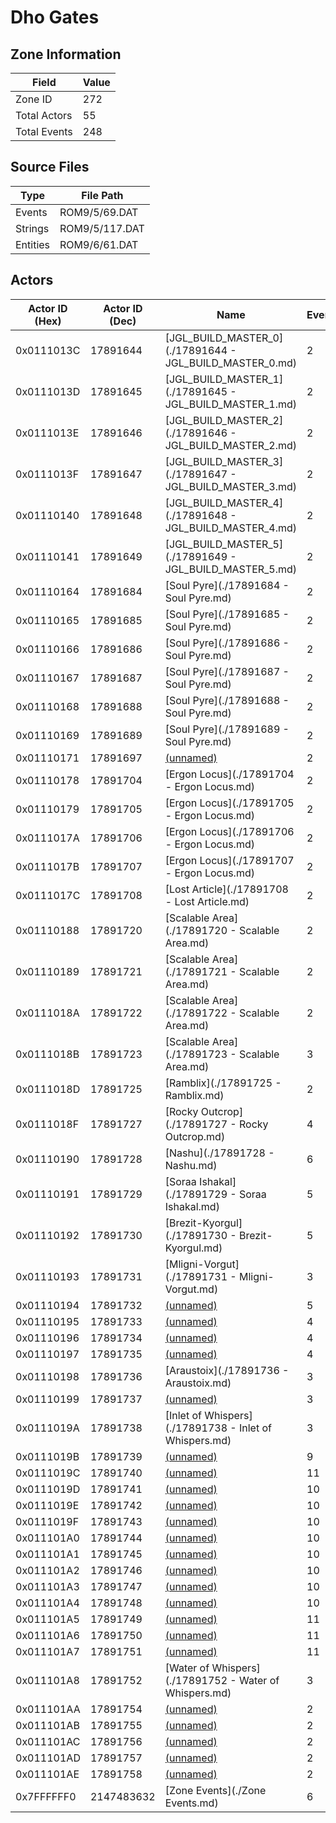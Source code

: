 # Dho Gates

## Zone Information

| Field        |   Value |
|--------------|---------|
| Zone ID      |     272 |
| Total Actors |      55 |
| Total Events |     248 |

## Source Files

| Type     | File Path      |
|----------|----------------|
| Events   | ROM9/5/69.DAT  |
| Strings  | ROM9/5/117.DAT |
| Entities | ROM9/6/61.DAT  |

## Actors

| Actor ID (Hex)   |   Actor ID (Dec) | Name                                                     |   Events |
|------------------|------------------|----------------------------------------------------------|----------|
| 0x0111013C       |         17891644 | [JGL_BUILD_MASTER_0](./17891644 - JGL_BUILD_MASTER_0.md) |        2 |
| 0x0111013D       |         17891645 | [JGL_BUILD_MASTER_1](./17891645 - JGL_BUILD_MASTER_1.md) |        2 |
| 0x0111013E       |         17891646 | [JGL_BUILD_MASTER_2](./17891646 - JGL_BUILD_MASTER_2.md) |        2 |
| 0x0111013F       |         17891647 | [JGL_BUILD_MASTER_3](./17891647 - JGL_BUILD_MASTER_3.md) |        2 |
| 0x01110140       |         17891648 | [JGL_BUILD_MASTER_4](./17891648 - JGL_BUILD_MASTER_4.md) |        2 |
| 0x01110141       |         17891649 | [JGL_BUILD_MASTER_5](./17891649 - JGL_BUILD_MASTER_5.md) |        2 |
| 0x01110164       |         17891684 | [Soul Pyre](./17891684 - Soul Pyre.md)                   |        2 |
| 0x01110165       |         17891685 | [Soul Pyre](./17891685 - Soul Pyre.md)                   |        2 |
| 0x01110166       |         17891686 | [Soul Pyre](./17891686 - Soul Pyre.md)                   |        2 |
| 0x01110167       |         17891687 | [Soul Pyre](./17891687 - Soul Pyre.md)                   |        2 |
| 0x01110168       |         17891688 | [Soul Pyre](./17891688 - Soul Pyre.md)                   |        2 |
| 0x01110169       |         17891689 | [Soul Pyre](./17891689 - Soul Pyre.md)                   |        2 |
| 0x01110171       |         17891697 | [(unnamed)](./17891697.md)                               |        2 |
| 0x01110178       |         17891704 | [Ergon Locus](./17891704 - Ergon Locus.md)               |        2 |
| 0x01110179       |         17891705 | [Ergon Locus](./17891705 - Ergon Locus.md)               |        2 |
| 0x0111017A       |         17891706 | [Ergon Locus](./17891706 - Ergon Locus.md)               |        2 |
| 0x0111017B       |         17891707 | [Ergon Locus](./17891707 - Ergon Locus.md)               |        2 |
| 0x0111017C       |         17891708 | [Lost Article](./17891708 - Lost Article.md)             |        2 |
| 0x01110188       |         17891720 | [Scalable Area](./17891720 - Scalable Area.md)           |        2 |
| 0x01110189       |         17891721 | [Scalable Area](./17891721 - Scalable Area.md)           |        2 |
| 0x0111018A       |         17891722 | [Scalable Area](./17891722 - Scalable Area.md)           |        2 |
| 0x0111018B       |         17891723 | [Scalable Area](./17891723 - Scalable Area.md)           |        3 |
| 0x0111018D       |         17891725 | [Ramblix](./17891725 - Ramblix.md)                       |        2 |
| 0x0111018F       |         17891727 | [Rocky Outcrop](./17891727 - Rocky Outcrop.md)           |        4 |
| 0x01110190       |         17891728 | [Nashu](./17891728 - Nashu.md)                           |        6 |
| 0x01110191       |         17891729 | [Soraa Ishakal](./17891729 - Soraa Ishakal.md)           |        5 |
| 0x01110192       |         17891730 | [Brezit-Kyorgul](./17891730 - Brezit-Kyorgul.md)         |        5 |
| 0x01110193       |         17891731 | [Mligni-Vorgut](./17891731 - Mligni-Vorgut.md)           |        3 |
| 0x01110194       |         17891732 | [(unnamed)](./17891732.md)                               |        5 |
| 0x01110195       |         17891733 | [(unnamed)](./17891733.md)                               |        4 |
| 0x01110196       |         17891734 | [(unnamed)](./17891734.md)                               |        4 |
| 0x01110197       |         17891735 | [(unnamed)](./17891735.md)                               |        4 |
| 0x01110198       |         17891736 | [Araustoix](./17891736 - Araustoix.md)                   |        3 |
| 0x01110199       |         17891737 | [(unnamed)](./17891737.md)                               |        3 |
| 0x0111019A       |         17891738 | [Inlet of Whispers](./17891738 - Inlet of Whispers.md)   |        3 |
| 0x0111019B       |         17891739 | [(unnamed)](./17891739.md)                               |        9 |
| 0x0111019C       |         17891740 | [(unnamed)](./17891740.md)                               |       11 |
| 0x0111019D       |         17891741 | [(unnamed)](./17891741.md)                               |       10 |
| 0x0111019E       |         17891742 | [(unnamed)](./17891742.md)                               |       10 |
| 0x0111019F       |         17891743 | [(unnamed)](./17891743.md)                               |       10 |
| 0x011101A0       |         17891744 | [(unnamed)](./17891744.md)                               |       10 |
| 0x011101A1       |         17891745 | [(unnamed)](./17891745.md)                               |       10 |
| 0x011101A2       |         17891746 | [(unnamed)](./17891746.md)                               |       10 |
| 0x011101A3       |         17891747 | [(unnamed)](./17891747.md)                               |       10 |
| 0x011101A4       |         17891748 | [(unnamed)](./17891748.md)                               |       10 |
| 0x011101A5       |         17891749 | [(unnamed)](./17891749.md)                               |       11 |
| 0x011101A6       |         17891750 | [(unnamed)](./17891750.md)                               |       11 |
| 0x011101A7       |         17891751 | [(unnamed)](./17891751.md)                               |       11 |
| 0x011101A8       |         17891752 | [Water of Whispers](./17891752 - Water of Whispers.md)   |        3 |
| 0x011101AA       |         17891754 | [(unnamed)](./17891754.md)                               |        2 |
| 0x011101AB       |         17891755 | [(unnamed)](./17891755.md)                               |        2 |
| 0x011101AC       |         17891756 | [(unnamed)](./17891756.md)                               |        2 |
| 0x011101AD       |         17891757 | [(unnamed)](./17891757.md)                               |        2 |
| 0x011101AE       |         17891758 | [(unnamed)](./17891758.md)                               |        2 |
| 0x7FFFFFF0       |       2147483632 | [Zone Events](./Zone Events.md)                          |        6 |